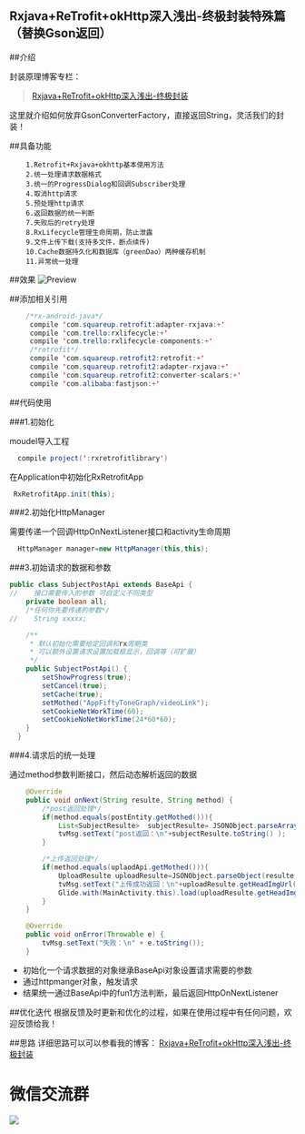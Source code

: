 ## Rxjava+ReTrofit+okHttp深入浅出-终极封装特殊篇（替换Gson返回）

##介绍

封装原理博客专栏：

>[Rxjava+ReTrofit+okHttp深入浅出-终极封装](http://blog.csdn.net/column/details/13297.html)


这里就介绍如何放弃GsonConverterFactory，直接返回String，灵活我们的封装！


##具备功能

        1.Retrofit+Rxjava+okhttp基本使用方法
        2.统一处理请求数据格式
        3.统一的ProgressDialog和回调Subscriber处理
        4.取消http请求
        5.预处理http请求
        6.返回数据的统一判断
        7.失败后的retry处理
        8.RxLifecycle管理生命周期，防止泄露
        9.文件上传下载(支持多文件，断点续传)
        10.Cache数据持久化和数据库（greenDao）两种缓存机制
        11.异常统一处理

##效果
![Preview](https://github.com/wzgiceman/RxjavaRetrofitDemo-string-master/blob/master/gif/retrofit_string.gif)



##添加相关引用
```java
    /*rx-android-java*/
     compile 'com.squareup.retrofit:adapter-rxjava:+'
     compile 'com.trello:rxlifecycle:+'
     compile 'com.trello:rxlifecycle-components:+'
     /*rotrofit*/
     compile 'com.squareup.retrofit2:retrofit:+'
     compile 'com.squareup.retrofit2:adapter-rxjava:+'
     compile 'com.squareup.retrofit2:converter-scalars:+'
     compile 'com.alibaba:fastjson:+'
```

##代码使用

###1.初始化

moudel导入工程

```java
  compile project(':rxretrofitlibrary')
```

在Application中初始化RxRetrofitApp

```java
 RxRetrofitApp.init(this);
```

###2.初始化HttpManager

需要传递一个回调HttpOnNextListener接口和activity生命周期

```java
  HttpManager manager=new HttpManager(this,this);
```

###3.初始请求的数据和参数

```java
public class SubjectPostApi extends BaseApi {
//    接口需要传入的参数 可自定义不同类型
    private boolean all;
    /*任何你先要传递的参数*/
//    String xxxxx;

    /**
     * 默认初始化需要给定回调和rx周期类
     * 可以额外设置请求设置加载框显示，回调等（可扩展）
     */
    public SubjectPostApi() {
        setShowProgress(true);
        setCancel(true);
        setCache(true);
        setMothed("AppFiftyToneGraph/videoLink");
        setCookieNetWorkTime(60);
        setCookieNoNetWorkTime(24*60*60);
    }
  }

```
###4.请求后的统一处理

通过method参数判断接口，然后动态解析返回的数据
```java
    @Override
    public void onNext(String resulte, String method) {
        /*post返回处理*/
        if(method.equals(postEntity.getMothed())){
            List<SubjectResulte>  subjectResulte= JSONObject.parseArray(resulte,SubjectResulte.class);
            tvMsg.setText("post返回：\n"+subjectResulte.toString() );
        }

        /*上传返回处理*/
        if(method.equals(uplaodApi.getMothed())){
            UploadResulte uploadResulte=JSONObject.parseObject(resulte,UploadResulte.class);
            tvMsg.setText("上传成功返回：\n"+uploadResulte.getHeadImgUrl());
            Glide.with(MainActivity.this).load(uploadResulte.getHeadImgUrl()).skipMemoryCache(true).into(img);
        }
    }

    @Override
    public void onError(Throwable e) {
        tvMsg.setText("失败：\n" + e.toString());
    }
```


* 初始化一个请求数据的对象继承BaseApi对象设置请求需要的参数
* 通过httpmanger对象，触发请求
* 结果统一通过BaseApi中的fun1方法判断，最后返回HttpOnNextListener

##优化迭代
根据反馈及时更新和优化的过程，如果在使用过程中有任何问题，欢迎反馈给我！

##思路
详细思路可以可以参看我的博客：
[Rxjava+ReTrofit+okHttp深入浅出-终极封装](http://blog.csdn.net/column/details/13297.html)



#                                     微信交流群

![](https://github.com/wzgiceman/RxjavaRetrofitDemo-string-master/blob/master/gif/wx.jpg)


